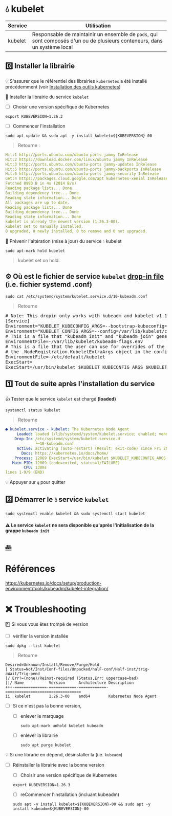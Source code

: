 #  :droplet: kubelet

| Service | Utilisation                                                   |
|---------|--------------------------------------------------------------------------------------------------------------------------|
| kubelet | Responsable de maintainir un ensemble de `pods`, qui sont composés d'un ou de plusieurs conteneurs, dans un système local |

## :zero: Installer la librairie

:bulb: S'assurer que le référentiel des librairies `kubernetes` a été installé précédemment (voir [Installation des outils kubernetes](kube-tools.md#one-installer-le-référentiel-google-cloud))

:round_pushpin: Installer la librairie du service `kubelet`

- [ ] Choisir une version spécifique de Kubernetes

```
export KUBEVERSION=1.26.3
``` 

- [ ] Commencer l'installation

```
sudo apt update && sudo apt -y install kubelet=${KUBEVERSION}-00
```
> Retourne :
```yaml
Hit:1 http://ports.ubuntu.com/ubuntu-ports jammy InRelease
Hit:2 https://download.docker.com/linux/ubuntu jammy InRelease                                  
Hit:3 http://ports.ubuntu.com/ubuntu-ports jammy-updates InRelease                              
Hit:5 http://ports.ubuntu.com/ubuntu-ports jammy-backports InRelease
Hit:6 http://ports.ubuntu.com/ubuntu-ports jammy-security InRelease
Get:4 https://packages.cloud.google.com/apt kubernetes-xenial InRelease [8993 B]
Fetched 8993 B in 4s (2014 B/s)                            
Reading package lists... Done
Building dependency tree... Done
Reading state information... Done
All packages are up to date.
Reading package lists... Done
Building dependency tree... Done
Reading state information... Done
kubelet is already the newest version (1.26.3-00).
kubelet set to manually installed.
0 upgraded, 0 newly installed, 0 to remove and 0 not upgraded.
```

:round_pushpin:  Prévenir l'altération (mise à jour) du service :droplet: kubelet

```
sudo apt-mark hold kubelet
```
> kubelet set on hold.


## :gear: Où est le fichier de service `kubelet` [drop-in file](https://stackoverflow.com/questions/59842743/what-is-a-drop-in-file-what-is-a-drop-in-directory-how-to-edit-systemd-service) (i.e. fichier systemd .conf)

```
sudo cat /etc/systemd/system/kubelet.service.d/10-kubeadm.conf
```
> Retourne
<pre>
# Note: This dropin only works with kubeadm and kubelet v1.11+
[Service]
Environment="KUBELET_KUBECONFIG_ARGS=--bootstrap-kubeconfig=/etc/kubernetes/bootstrap-kubelet.conf --kubeconfig=/etc/kubernetes/kubelet.conf"
Environment="KUBELET_CONFIG_ARGS=--config=/var/lib/kubelet/config.yaml"
# This is a file that "kubeadm init" and "kubeadm join" generates at runtime, populating the KUBELET_KUBEADM_ARGS variable dynamically
EnvironmentFile=-/var/lib/kubelet/kubeadm-flags.env
# This is a file that the user can use for overrides of the kubelet args as a last resort. Preferably, the user should use
# the .NodeRegistration.KubeletExtraArgs object in the configuration files instead. KUBELET_EXTRA_ARGS should be sourced from this file.
EnvironmentFile=-/etc/default/kubelet
ExecStart=
ExecStart=/usr/bin/kubelet $KUBELET_KUBECONFIG_ARGS $KUBELET_CONFIG_ARGS $KUBELET_KUBEADM_ARGS $KUBELET_EXTRA_ARGS
</pre>

## :one: Tout de suite après l'installation du service

:+1: Tester que le service `kubelet` est chargé **(loaded)**

```
systemctl status kubelet
```
> Retourne
```yaml
● kubelet.service - kubelet: The Kubernetes Node Agent
     Loaded: loaded (/lib/systemd/system/kubelet.service; enabled; vendor preset: enabled)
    Drop-In: /etc/systemd/system/kubelet.service.d
             └─10-kubeadm.conf
     Active: activating (auto-restart) (Result: exit-code) since Fri 2023-03-31 20:46:50 UTC; 6s ago
       Docs: https://kubernetes.io/docs/home/
    Process: 12069 ExecStart=/usr/bin/kubelet $KUBELET_KUBECONFIG_ARGS $KUBELET_CONFIG_ARGS $KUBELET_KUBEADM_ARGS $KUBELET_EXTRA_ARGS (code=exited, >
   Main PID: 12069 (code=exited, status=1/FAILURE)
        CPU: 138ms
lines 1-9/9 (END)
```

:bulb: Appuyer sur `q` pour quitter

## :two: Démarrer le :droplet: service `kubelet`

``` 
sudo systemctl enable kubelet && sudo systemctl start kubelet
```

#### :warning: Le service `kubelet` ne sera disponible qu'après l'initialisation de la grappe `kubeadm init`

## [:back:](../#round_pushpin-installation-des-services)

# Références

https://kubernetes.io/docs/setup/production-environment/tools/kubeadm/kubelet-integration/


# :x: Troubleshooting

:one: Si vous vous êtes trompé de version 

- [ ] vérifier la version installée

```
sudo dpkg --list kubelet
```
> Retourne
```
Desired=Unknown/Install/Remove/Purge/Hold
| Status=Not/Inst/Conf-files/Unpacked/halF-conf/Half-inst/trig-aWait/Trig-pend
|/ Err?=(none)/Reinst-required (Status,Err: uppercase=bad)
||/ Name           Version      Architecture Description
+++-==============-============-============-=================================
ii  kubelet        1.26.3-00    amd64        Kubernetes Node Agent
```

- [ ] Si ce n'est pas la bonne version, 

  - [ ] enlever le marquage

     ```
     sudo apt-mark unhold kubelet kubeadm
     ```

   - [ ] enlever la librairie

     ```
     sudo apt purge kubelet
     ```

:bulb: Si une librarie en dépend, désinstaller la (i.e. `kubeadm`)

- [ ] Réinstaller la librairie avec la bonne version

     - [ ] Choisir une version spécifique de Kubernetes

     ```
     export KUBEVERSION=1.26.3
     ``` 

     - [ ] reCommencer l'installation (incluant kubeadm)

     ```
     sudo apt -y install kubelet=${KUBEVERSION}-00 && sudo apt -y install kubeadm=${KUBEVERSION}-00
     ```
